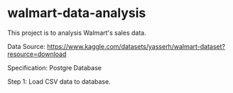 # walmart-data-analysis

This project is to analysis Walmart's sales data. 

Data Source: https://www.kaggle.com/datasets/yasserh/walmart-dataset?resource=download

Specification:
Postgre Database

Step 1:
Load CSV data to database.



